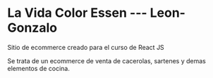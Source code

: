 # La Vida Color Essen --- Leon-Gonzalo


Sitio de ecommerce creado para el curso de React JS


Se trata de un ecommerce de venta de cacerolas, sartenes y demas elementos de cocina.
